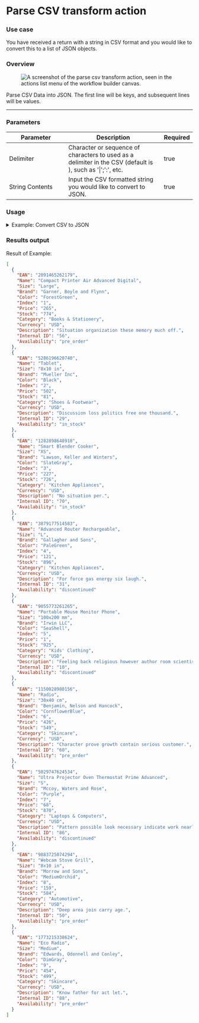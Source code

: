 # Parse CSV transform action

### Use case

You have received a return with a string in CSV format and you would like to convert this to a list of JSON objects.

### Overview

<figure><img src="../../../.gitbook/assets/Screenshot 2025-04-18 at 3.03.41 PM.png" alt="A screenshot of the parse csv transform action, seen in the actions list menu of the workflow builder canvas."><figcaption></figcaption></figure>

Parse CSV Data into JSON. The first line will be keys, and subsequent lines will be values.

***

### Parameters

<table><thead><tr><th width="217">Parameter</th><th width="417.3333333333333">Description</th><th data-type="checkbox">Required</th></tr></thead><tbody><tr><td>Delimiter</td><td>Character or sequence of characters to used as a delimiter in the CSV (default is ), such as '|';':', etc.</td><td>true</td></tr><tr><td>String Contents</td><td>Input the CSV formatted string you would like to convert to JSON.</td><td>true</td></tr></tbody></table>

### Usage

<details>

<summary>Example: Convert CSV to JSON</summary>

Inputs:

**Delimiter:** ,

**String Contents:**

```
Index,Name,Description,Brand,Category,Price,Currency,Stock,EAN,Color,Size,Availability,Internal ID
1,Compact Printer Air Advanced Digital,Situation organization these memory much off.,"Garner, Boyle and Flynn",Books & Stationery,265,USD,774,2091465262179,ForestGreen,Large,pre_order,56
2,Tablet,Discussion loss politics free one thousand.,Mueller Inc,Shoes & Footwear,502,USD,81,5286196620740,Black,8x10 in,in_stock,29
3,Smart Blender Cooker,No situation per.,"Lawson, Keller and Winters",Kitchen Appliances,227,USD,726,1282898648918,SlateGray,XS,in_stock,70
4,Advanced Router Rechargeable,For force gas energy six laugh.,Gallagher and Sons,Kitchen Appliances,121,USD,896,3879177514583,PaleGreen,L,discontinued,31
5,Portable Mouse Monitor Phone,Feeling back religious however author room scientist.,Irwin LLC,Kids' Clothing,1,USD,925,9055773261265,SeaShell,100x200 mm,discontinued,10
6,Radio,Character prove growth contain serious customer.,"Benjamin, Nelson and Hancock",Skincare,426,USD,549,1150028980156,CornflowerBlue,30x40 cm,pre_order,60
7,Ultra Projector Oven Thermostat Prime Advanced,Pattern possible look necessary indicate work nearly.,"Mccoy, Waters and Rose",Laptops & Computers,68,USD,870,5029747624534,Purple,S,discontinued,86
8,Webcam Stove Grill,Deep area join carry age.,Morrow and Sons,Automotive,159,USD,584,9883725074294,MediumOrchid,8x10 in,pre_order,50
9,Eco Radio,Know father for act let.,"Edwards, Odonnell and Conley",Skincare,454,USD,499,1773215338624,DimGray,Medium,pre_order,88
```

</details>

### Results output

Result of Example:

```json
[
  {
    "EAN": "2091465262179",
    "Name": "Compact Printer Air Advanced Digital",
    "Size": "Large",
    "Brand": "Garner, Boyle and Flynn",
    "Color": "ForestGreen",
    "Index": "1",
    "Price": "265",
    "Stock": "774",
    "Category": "Books & Stationery",
    "Currency": "USD",
    "Description": "Situation organization these memory much off.",
    "Internal ID": "56",
    "Availability": "pre_order"
  },
  {
    "EAN": "5286196620740",
    "Name": "Tablet",
    "Size": "8x10 in",
    "Brand": "Mueller Inc",
    "Color": "Black",
    "Index": "2",
    "Price": "502",
    "Stock": "81",
    "Category": "Shoes & Footwear",
    "Currency": "USD",
    "Description": "Discussion loss politics free one thousand.",
    "Internal ID": "29",
    "Availability": "in_stock"
  },
  {
    "EAN": "1282898648918",
    "Name": "Smart Blender Cooker",
    "Size": "XS",
    "Brand": "Lawson, Keller and Winters",
    "Color": "SlateGray",
    "Index": "3",
    "Price": "227",
    "Stock": "726",
    "Category": "Kitchen Appliances",
    "Currency": "USD",
    "Description": "No situation per.",
    "Internal ID": "70",
    "Availability": "in_stock"
  },
  {
    "EAN": "3879177514583",
    "Name": "Advanced Router Rechargeable",
    "Size": "L",
    "Brand": "Gallagher and Sons",
    "Color": "PaleGreen",
    "Index": "4",
    "Price": "121",
    "Stock": "896",
    "Category": "Kitchen Appliances",
    "Currency": "USD",
    "Description": "For force gas energy six laugh.",
    "Internal ID": "31",
    "Availability": "discontinued"
  },
  {
    "EAN": "9055773261265",
    "Name": "Portable Mouse Monitor Phone",
    "Size": "100x200 mm",
    "Brand": "Irwin LLC",
    "Color": "SeaShell",
    "Index": "5",
    "Price": "1",
    "Stock": "925",
    "Category": "Kids' Clothing",
    "Currency": "USD",
    "Description": "Feeling back religious however author room scientist.",
    "Internal ID": "10",
    "Availability": "discontinued"
  },
  {
    "EAN": "1150028980156",
    "Name": "Radio",
    "Size": "30x40 cm",
    "Brand": "Benjamin, Nelson and Hancock",
    "Color": "CornflowerBlue",
    "Index": "6",
    "Price": "426",
    "Stock": "549",
    "Category": "Skincare",
    "Currency": "USD",
    "Description": "Character prove growth contain serious customer.",
    "Internal ID": "60",
    "Availability": "pre_order"
  },
  {
    "EAN": "5029747624534",
    "Name": "Ultra Projector Oven Thermostat Prime Advanced",
    "Size": "S",
    "Brand": "Mccoy, Waters and Rose",
    "Color": "Purple",
    "Index": "7",
    "Price": "68",
    "Stock": "870",
    "Category": "Laptops & Computers",
    "Currency": "USD",
    "Description": "Pattern possible look necessary indicate work nearly.",
    "Internal ID": "86",
    "Availability": "discontinued"
  },
  {
    "EAN": "9883725074294",
    "Name": "Webcam Stove Grill",
    "Size": "8x10 in",
    "Brand": "Morrow and Sons",
    "Color": "MediumOrchid",
    "Index": "8",
    "Price": "159",
    "Stock": "584",
    "Category": "Automotive",
    "Currency": "USD",
    "Description": "Deep area join carry age.",
    "Internal ID": "50",
    "Availability": "pre_order"
  },
  {
    "EAN": "1773215338624",
    "Name": "Eco Radio",
    "Size": "Medium",
    "Brand": "Edwards, Odonnell and Conley",
    "Color": "DimGray",
    "Index": "9",
    "Price": "454",
    "Stock": "499",
    "Category": "Skincare",
    "Currency": "USD",
    "Description": "Know father for act let.",
    "Internal ID": "88",
    "Availability": "pre_order"
  }
]
```
